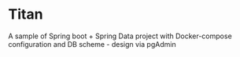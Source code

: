 # Titan
A sample of Spring boot + Spring Data project with Docker-compose configuration and DB scheme - design via pgAdmin
